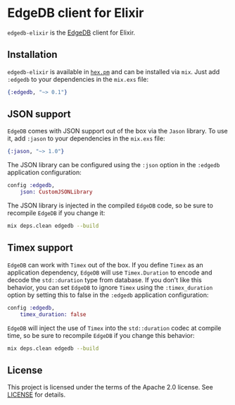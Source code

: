 # EdgeDB client for Elixir

`edgedb-elixir` is the [EdgeDB](https://edgedb.com) client for Elixir.

## Installation

`edgedb-elixir` is available  in [`hex.pm`](https://hex.pm/packages/edgedb) and can be installed via `mix`.
  Just add `:edgedb` to your dependencies in the `mix.exs` file:

```elixir
{:edgedb, "~> 0.1"}
```

## JSON support

`EdgeDB` comes with JSON support out of the box via the `Jason` library.
  To use it, add `:jason` to your dependencies in the `mix.exs` file:

```elixir
{:jason, "~> 1.0"}
```

The JSON library can be configured using the `:json` option in the `:edgedb` application configuration:

```elixir
config :edgedb,
    json: CustomJSONLibrary
```

The JSON library is injected in the compiled `EdgeDB` code, so be sure to recompile `EdgeDB` if you change it:

```bash
mix deps.clean edgedb --build
```

## Timex support

`EdgeDB` can work with `Timex` out of the box. If you define `Timex` as an application dependency,
  `EdgeDB` will use `Timex.Duration` to encode and decode the `std::duration` type from database.
  If you don't like this behavior, you can set `EdgeDB` to ignore `Timex` using
  the `:timex_duration` option by setting this to false in the `:edgedb` application configuration:

```elixir
config :edgedb,
    timex_duration: false
```

`EdgeDB` will inject the use of `Timex` into the `std::duration` codec at compile time,
  so be sure to recompile `EdgeDB` if you change this behavior:

```bash
mix deps.clean edgedb --build
```

## License

This project is licensed under the terms of the Apache 2.0 license.
  See [LICENSE](https://github.com/edgedb/edgedb-elixir/blob/master/LICENSE) for details.
